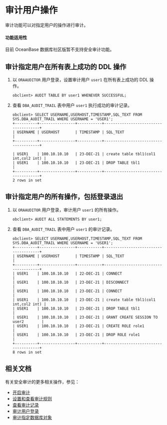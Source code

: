 # 审计用户操作

审计功能可以对指定用户的操作进行审计。

  <main id="notice" >
    <h4>功能适用性</h4>
    <p>目前 OceanBase 数据库社区版暂不支持安全审计功能。</p>
  </main>

## 审计指定用户在所有表上成功的 DDL 操作

1. 以 `ORAAUDITOR` 用户登录，设置审计用户 `user1` 在所有表上成功的 DDL 操作。

   ```shell
   obclient> AUDIT TABLE BY user1 WHENEVER SUCCESSFUL;
   ```

2. 查看 `DBA_AUDIT_TRAIL` 表中用户 `user1` 执行成功的审计记录。

   ```shell
   obclient> SELECT USERNAME,USERHOST,TIMESTAMP,SQL_TEXT FROM SYS.DBA_AUDIT_TRAIL WHERE USERNAME = 'USER1';
   +----------+----------------+-----------+--------------------------------------+
   | USERNAME | USERHOST       | TIMESTAMP | SQL_TEXT                             |
   +----------+----------------+-----------+--------------------------------------+
   
   | USER1    | 100.10.10.10   | 23-DEC-21 | create table tbl1(col1 int,col2 int) |
   | USER1    | 100.10.10.10   | 23-DEC-21 | DROP TABLE tbl1                      |
   +----------+----------------+-----------+--------------------------------------+
   2 rows in set
   ```

## 审计指定用户的所有操作，包括登录退出

1. 以 `ORAAUDITOR` 用户登录，审计用户 `user1` 的所有操作。

   ```shell
   obclient> AUDIT ALL STATEMENTS BY user1;
   ```

2. 查看 `DBA_AUDIT_TRAIL` 表中用户 `user1` 的审计记录。

   ```shell
   obclient> SELECT USERNAME,USERHOST,TIMESTAMP,SQL_TEXT FROM SYS.DBA_AUDIT_TRAIL WHERE USERNAME = 'USER1';
   +----------+----------------+-----------+--------------------------------------+
   | USERNAME | USERHOST       | TIMESTAMP | SQL_TEXT                             |
   +----------+----------------+-----------+--------------------------------------+
   | USER1    | 100.10.10.10   | 22-DEC-21 | CONNECT                              |
   | USER1    | 100.10.10.10   | 23-DEC-21 | DISCONNECT                           |
   | USER1    | 100.10.10.10   | 23-DEC-21 | CONNECT                              |
   | USER1    | 100.10.10.10   | 23-DEC-21 | create table tbl1(col1 int,col2 int) |
   | USER1    | 100.10.10.10   | 23-DEC-21 | DROP TABLE tbl1                      |
   | USER1    | 100.10.10.10   | 23-DEC-21 | GRANT CREATE SESSION TO user2        |
   | USER1    | 100.10.10.10   | 23-DEC-21 | CREATE ROLE role1                    |
   | USER1    | 100.10.10.10   | 23-DEC-21 | DROP ROLE role1                      |
   +----------+----------------+-----------+--------------------------------------+
   8 rows in set
   ```

## 相关文档

有关安全审计的更多相关操作，参见：

* [开启审计](2.audit-open.md)
* [设置和查看审计规则](3.set-up-and-view-audit-rules.md)
* [查看审计记录](5.audit-records.md)
* [审计用户登录](6.audit-user-logon.md)
* [审计指定数据库对象](8.audit-a-specified-database-object.md)
